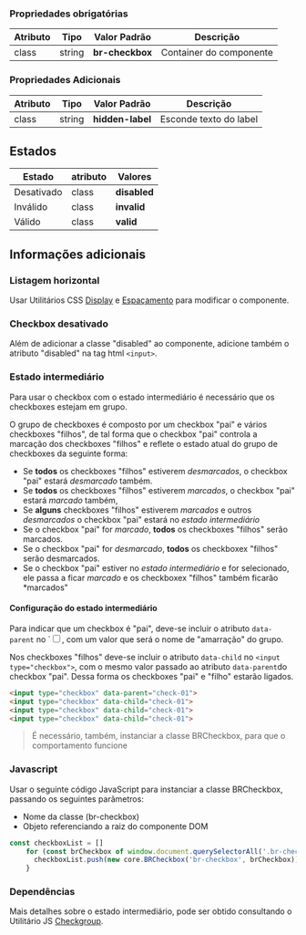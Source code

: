 
### Propriedades obrigatórias

| Atributo | Tipo   | Valor Padrão    | Descrição               |
| -------- | ------ | --------------- | ----------------------- |
| class    | string | **br-checkbox** | Container do componente |

### Propriedades Adicionais

| Atributo | Tipo   | Valor Padrão     | Descrição              |
| -------- | ------ | ---------------- | ---------------------- |
| class    | string | **hidden-label** | Esconde texto do label |

## Estados

| Estado     | atributo | Valores      |
| ---------- | -------- | ------------ |
| Desativado | class    | **disabled** |
| Inválido   | class    | **invalid**  |
| Válido     | class    | **valid**    |

## Informações adicionais

### Listagem horizontal

Usar Utilitários CSS [Display](ds/utilitarios/css/display) e [Espaçamento](ds/utilitarios/css/espacamento) para modificar o componente.

### Checkbox desativado

Além de adicionar a classe "disabled" ao componente, adicione também o atributo "disabled" na tag html `<input>`.

### Estado intermediário

Para usar o checkbox com o estado intermediário é necessário que os checkboxes estejam em grupo.

O grupo de checkboxes é composto por um checkbox "pai" e vários checkboxes "filhos", de tal forma que o checkbox "pai" controla a marcação dos checkboxes "filhos" e reflete o estado atual do grupo de checkboxes da seguinte forma:

-   Se **todos** os checkboxes "filhos" estiverem *desmarcados*, o checkbox "pai" estará *desmarcado* também.
-   Se **todos** os checkboxes "filhos" estiverem *marcados*, o checkbox "pai" estará *marcado* também,
-   Se **alguns** checkboxes "filhos" estiverem *marcados* e outros *desmarcados* o checkbox "pai" estará no *estado intermediário*
-   Se o checkbox "pai" for *marcado*, **todos** os checkboxes "filhos" serão marcados.
-   Se o checkbox "pai" for *desmarcado*, **todos** os checkboxex "filhos" serão desmarcados.
-   Se o checkbox "pai" estiver no *estado intermediário* e for selecionado, ele passa a ficar *marcado* e os checkboxex "filhos" também ficarão *marcados"

#### Configuração do estado intermediário

Para indicar que um checkbox é "pai", deve-se incluir o atributo `data-parent` no `<input type="checkbox">, com um valor que será o nome de "amarração" do grupo.

Nos checkboxes "filhos" deve-se incluir o atributo `data-child` no `<input type="checkbox">`, com o mesmo valor passado ao atributo `data-parent`do checkbox "pai". Dessa forma os checkboxes "pai" e "filho" estarão ligados.

```html
<input type="checkbox" data-parent="check-01">
<input type="checkbox" data-child="check-01">
<input type="checkbox" data-child="check-01">
<input type="checkbox" data-child="check-01">
```

> É necessário, também, instanciar a classe BRCheckbox, para que o comportamento funcione

### Javascript

Usar o seguinte código JavaScript para instanciar a classe BRCheckbox, passando os seguintes parãmetros:

-   Nome da classe (br-checkbox)
-   Objeto referenciando a raiz do componente DOM

```javascript
const checkboxList = []
    for (const brCheckbox of window.document.querySelectorAll('.br-checkbox')) {
      checkboxList.push(new core.BRCheckbox('br-checkbox', brCheckbox))
    }
```

### Dependências

Mais detalhes sobre o estado intermediário, pode ser obtido consultando o Utilitário JS [Checkgroup](/ds/util/checkgroup).
